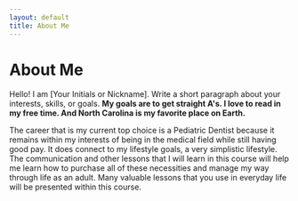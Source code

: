 ```yaml
---
layout: default
title: About Me
---
```

# About Me
Hello! I am [Your Initials or Nickname].
Write a short paragraph about your interests, skills, or goals.
**My goals are to get straight A's. I love to read in my free time. And North Carolina is my favorite place on Earth.**


The career that is my current top choice is a Pediatric Dentist because it remains within my interests of being in the medical field while still having good pay. It does connect to my lifestyle goals, a very simplistic lifestyle. The communication and other lessons that I will learn in this course will help me learn how to purchase all of these necessities and manage my way through life as an adult. Many valuable lessons that you use in everyday life will be presented within this course.
